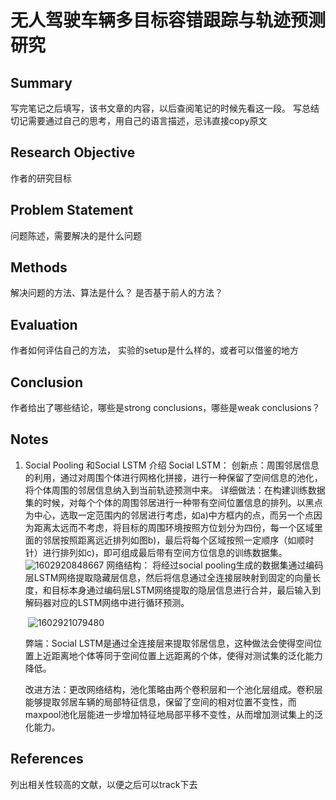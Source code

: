 # 无人驾驶车辆多目标容错跟踪与轨迹预测研究


## Summary
写完笔记之后填写，该书文章的内容，以后查阅笔记的时候先看这一段。
写总结切记需要通过自己的思考，用自己的语言描述，忌讳直接copy原文

## Research Objective 
作者的研究目标

## Problem Statement
问题陈述，需要解决的是什么问题

## Methods
解决问题的方法、算法是什么？
是否基于前人的方法？

## Evaluation
作者如何评估自己的方法， 实验的setup是什么样的，或者可以借鉴的地方

## Conclusion
作者给出了哪些结论，哪些是strong conclusions，哪些是weak conclusions？

## Notes
1. Social Pooling 和Social LSTM 介绍
	Social LSTM：
		创新点：周围邻居信息的利用，通过对周围个体进行网格化拼接，进行一种保留了空间信息的池化，将个体周围的邻居信息纳入到当前轨迹预测中来。
		详细做法：在构建训练数据集的时候，对每个个体的周围邻居进行一种带有空间位置信息的排列。以黑点为中心，选取一定范围内的邻居进行考虑，如a)中方框内的点，而另一个点因为距离太远而不考虑，将目标的周围环境按照方位划分为四份，每一个区域里面的邻居按照距离远近排列如图b)，最后将每个区域按照一定顺序（如顺时针）进行排列如c)，即可组成最后带有空间方位信息的训练数据集。
		![1602920848667](C:\Users\11849\AppData\Roaming\Typora\typora-user-images\1602920848667.png)
		网络结构：
		将经过social pooling生成的数据集通过编码层LSTM网络提取隐藏层信息，然后将信息通过全连接层映射到固定的向量长度，和目标本身通过编码层LSTM网络提取的隐层信息进行合并，最后输入到解码器对应的LSTM网络中进行循环预测。
	
	​	![1602921079480](C:\Users\11849\AppData\Roaming\Typora\typora-user-images\1602921079480.png)
	
	弊端：Social LSTM是通过全连接层来提取邻居信息，这种做法会使得空间位置上近距离地个体等同于空间位置上远距离的个体，使得对测试集的泛化能力降低。
	
	​	改进方法：更改网络结构，池化策略由两个卷积层和一个池化层组成。卷积层能够提取邻居车辆的局部特征信息，保留了空间的相对位置不变性，而maxpool池化层能进一步增加特征地局部平移不变性，从而增加测试集上的泛化能力。
	
	

## References
列出相关性较高的文献，以便之后可以track下去

